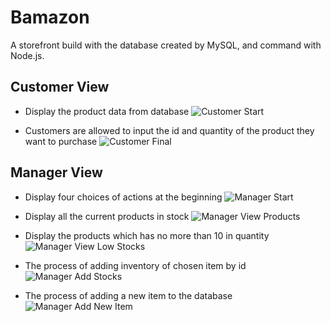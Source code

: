# Bamazon
A storefront build with the database created by MySQL, and command with Node.js.

## Customer View

* Display the product data from database 
![Customer Start](./img/customerInit.PNG)

* Customers are allowed to input the id and quantity of the product they want to purchase
![Customer Final](./img/customerFinal.PNG)

## Manager View

* Display four choices of actions at the beginning
![Manager Start](./img/managerInit.PNG)

* Display all the current products in stock
![Manager View Products](./img/managerViewProducts.PNG)

* Display the products which has no more than 10 in quantity
![Manager View Low Stocks](./img/managerViewLowInventory.PNG)

* The process of adding inventory of chosen item by id
![Manager Add Stocks](./img/managerAddInventory.PNG)

* The process of adding a new item to the database
![Manager Add New Item](./img/managerAddNewItem.PNG)
